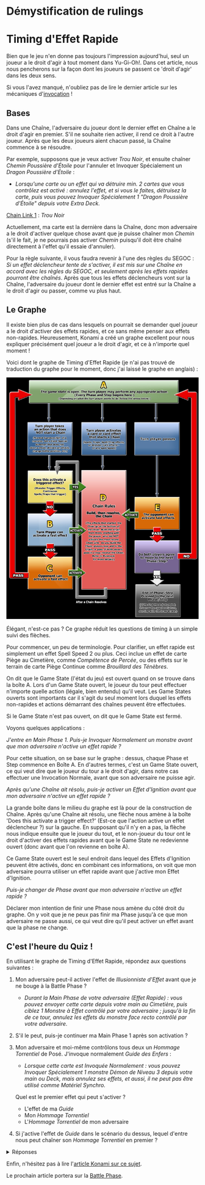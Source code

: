 # Démystification de rulings

# Timing d'Effet Rapide

Bien que le jeu n'en donne pas toujours l'impression aujourd'hui, seul un joueur a le droit d'agir à tout moment dans Yu-Gi-Oh!. Dans cet article, nous nous pencherons sur la façon dont les joueurs se passent ce 'droit d'agir' dans les deux sens.

Si vous l'avez manqué, n'oubliez pas de lire le dernier article sur les mécaniques d'[invocation](6_Invocations.md) !

## Bases
Dans une Chaîne, l'adversaire du joueur dont le dernier effet en Chaîne a le droit d'agir en premier. S'il ne souhaite rien activer, il rend ce droit à l'autre joueur. Après que les deux joueurs aient chacun passé, la Chaîne commence à se résoudre. 

Par exemple, supposons que je veux activer *Trou Noir*, et ensuite chaîner *Chemin Poussière d'Étoile* pour l'annuler et Invoquer Spécialement un *Dragon Poussière d'Étoile* :
- *Lorsqu'une carte ou un effet qui va détruire min. 2 cartes que vous contrôlez est activé : annulez l'effet, et si vous le faites, détruisez la carte, puis vous pouvez Invoquer Spécialement 1 "Dragon Poussière d'Étoile" depuis votre Extra Deck.*

<ins>Chain Link 1</ins> : *Trou Noir*

Actuellement, ma carte est la dernière dans la Chaîne, donc mon adversaire a le droit d'activer quelque chose avant que je puisse chaîner mon *Chemin* (s'il le fait, je ne pourrais pas activer *Chemin* puisqu'il doit être chaîné directement à l'effet qu'il essaie d'annuler).

Pour la règle suivante, il vous faudra revenir à l'une des règles du SEGOC : *Si un effet déclencheur tente de s'activer, il est mis sur une Chaîne en accord avec les règles du SEGOC, et seulement après les effets rapides pourront être chaînés*. Après que tous les effets déclencheurs vont sur la Chaîne, l'adversaire du joueur dont le dernier effet est entré sur la Chaîne a le droit d'agir ou passer, comme vu plus haut.

## Le Graphe
Il existe bien plus de cas dans lesquels on pourrait se demander quel joueur a le droit d'activer des effets rapides, et ce sans même penser aux effets non-rapides. Heureusement, Konami a créé un graphe excellent pour nous expliquer précisément quel joueur a le droit d'agir, et ce à n'importe quel moment !

Voici dont le graphe de Timing d'Effet Rapide (je n'ai pas trouvé de traduction du graphe pour le moment, donc j'ai laissé le graphe en anglais) :

![](Images/T-Flowchart_EN-US.jpg)

Élégant, n'est-ce pas ? Ce graphe réduit les questions de timing à un simple suivi des flèches.

Pour commencer, un peu de terminologie. Pour clarifier, un effet rapide est simplement un effet Spell Speed 2 ou plus. Ceci inclue un effet de carte Piège au Cimetière, comme *Compétence de Percée*, ou des effets sur le terrain de carte Piège Continue comme *Brouillard des Ténèbres*.

On dit que le Game State (l'état du jeu) est ouvert quand on se trouve dans la boîte A. Lors d'un Game State ouvert, le joueur du tour peut effectuer n'importe quelle action (légale, bien entendu) qu'il veut. Les Game States ouverts sont importants car il s'agit du seul moment lors duquel les effets non-rapides et actions démarrant des chaînes peuvent être effectuées.

Si le Game State n'est pas ouvert, on dit que le Game State est fermé.

Voyons quelques applications :

*J'entre en Main Phase 1. Puis-je Invoquer Normalement un monstre avant que mon adversaire n'active un effet rapide ?*

Pour cette situation, on se base sur le graphe : dessus, chaque Phase et Step commence en Boîte A. En d'autres termes, c'est un Game State ouvert, ce qui veut dire que le joueur du tour a le droit d'agir, dans notre cas effectuer une Invocation Normale, avant que son adversaire ne puisse agir.

*Après qu'une Chaîne ait résolu, puis-je activer un Effet d'Ignition avant que mon adversaire n'active un effet rapide ?*

La grande boîte dans le milieu du graphe est là pour de la construction de Chaîne. Après qu'une Chaîne ait résolu, une flèche nous amène à la boîte 'Does this activate a trigger effect?' (Est-ce que l'action active un effet déclencheur ?) sur la gauche. En supposant qu'il n'y en a pas, la flèche nous indique ensuite que le joueur du tout, et le non-joueur du tour ont le droit d'activer des effets rapides avant que le Game State ne redevienne ouvert (donc avant que l'on revienne en boîte A).

Ce Game State ouvert est le seul endroit dans lequel des Effets d'Ignition peuvent être activés, donc en combinant ces informations, on voit que mon adversaire pourra utiliser un effet rapide avant que j'active mon Effet d'Ignition.

*Puis-je changer de Phase avant que mon adversaire n'active un effet rapide ?*

Déclarer mon intention de finir une Phase nous amène du côté droit du graphe. On y voit que je ne peux pas finir ma Phase jusqu'à ce que mon adversaire ne passe aussi, ce qui veut dire qu'il peut activer un effet avant que la phase ne change.

## C'est l'heure du Quiz !
En utilisant le graphe de Timing d'Effet Rapide, répondez aux questions suivantes :

1. Mon adversaire peut-il activer l'effet de *Illusionniste d'Effet* avant que je ne bouge à la Battle Phase ?
    - *Durant la Main Phase de votre adversaire (Effet Rapide) : vous pouvez envoyer cette carte depuis votre main au Cimetière, puis ciblez 1 Monstre à Effet contrôlé par votre adversaire ; jusqu'à la fin de ce tour, annulez les effets du monstre face recto contrôlé par votre adversaire.*

2. S'il le peut, puis-je continuer ma Main Phase 1 après son activation ?
3. Mon adversaire et moi-même contrôlons tous deux un *Hommage Torrentiel* de Posé. J'invoque normalement *Guide des Enfers* :

   - *Lorsque cette carte est Invoquée Normalement : vous pouvez Invoquer Spécialement 1 monstre Démon de Niveau 3 depuis votre main ou Deck, mais annulez ses effets, et aussi, il ne peut pas être utilisé comme Matériel Synchro.*

    Quel est le premier effet qui peut s'activer ?
    - L'effet de ma *Guide*
    - Mon *Hommage Torrentiel*
    - L'*Hommage Torrentiel* de mon adversaire

4. Si j'active l'effet de *Guide* dans le scénario du dessus, lequel d'entre nous peut chaîner son *Hommage Torrentiel* en premier ?

<details>
<summary>Réponses</summary>
    
 1. **Oui.** 
   
      *Nous arrivons sur la droite du Graphe. On peut y voir que le joueur du tour ne peut pas terminer sa Phase sans passer par la Boîte E, dans laquelle l'adversaire peut activer Illusionniste d'Effet.*
      
 2. **Oui.** 
   
      *Après que n'importe quelle Chaîne ait résolu, on passe par la Boîte 'Est-ce qu'un effet déclencheur a été activé ?', ainsi que les Boîtes B et C, avant de revenir à la Boîte A. Les Phases ne changent donc pas jusqu'à ce que les deux joueurs soient d'accord (comme l'explique le Graphe).*
 
 3. **L'effet de *Guide des Enfers*.** 
      
      *Nous sommes sur le côté gauche du Graphe. La boîte d'après est la boîte 'Est-ce qu'un effet déclencheur est activé ?'.*

 4. **Mon adversaire peut activer son *Hommage Torrentiel* en premier.**
 
      *Lorsqu'on commence à construire une Chaîne, l'adversaire du joueur dont le dernier effet mis sur la chaîne peut activer le prochain effet.*
</details>

Enfin, n'hésitez pas à lire l'[article Konami sur ce sujet](https://www.yugioh-card.com/en/play/fast-effect-timing/).

Le prochain article portera sur la [Battle Phase](8_Battle_Phase.md).

